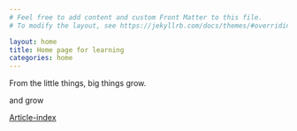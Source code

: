 ```yaml
---
# Feel free to add content and custom Front Matter to this file.
# To modify the layout, see https://jekyllrb.com/docs/themes/#overriding-theme-defaults

layout: home
title: Home page for learning
categories: home
---
```



From the little things, big things grow. 

and grow

[Article-index](articles/article-index)